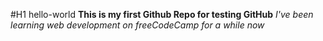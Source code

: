 #H1 hello-world
**This is my first Github Repo for testing GitHub**
*I've been learning web development on freeCodeCamp for a while now*
